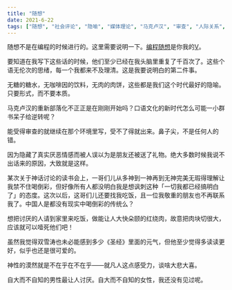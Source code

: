 ```yaml
---
title: "随想"
date: 2021-6-22
tags: ["随想", "社会评论", "隐喻", "媒体理论", "马克卢汉", "审查", "人际关系", "宗教", "神话", "中文"]
---
```

随想不是在编程的时候进行的。这里需要说明一下。[编程随想](https://program-think.blogspot.com/)是你我的[V](https://g.co/kgs/gZUVrj)。

要知道在我写下这些话的时候，他们至少已经在我头脑里重复了千百次了。这些个语无伦次的思绪，每一个我都来不及理清。这是我要说明白的第二件事。

无糖的糖水，无咖啡因的饮料，无肉的肉饼，这些都是我们这个时代最好的隐喻。只要形式，而不要本质。

马克卢汉的重新部落化不正正是在刚刚开始吗？口语文化的新时代怎么可能一小群书呆子给逆转呢？

能受得审查的就继续在那个环境里写，受不了得就出来。鼻子尖，不是任何人的错。

因为隐藏了真实厌恶情感而被人误以为是朋友还被送了礼物。绝大多数时候我说不出话来的原因，大致就是这样。

某次关于神话讨论的读书会上，一哥们儿从多神到一神再到无神完美无瑕得理解让我禁不住喝倒彩，但好像所有人都没明白我是想讽刺这种「一切我都已经搞明白了」的态度。这次以后，这哥们儿还要找我吃饭，且一位我敬重的朋友也不再联系我了。中国人是都没有现实中喝倒彩的传统么？

想把讨厌的人请到家里来吃饭，做能让人大快朵颐的红绕肉，故意把肉块切很大，应该就可以噎死他们吧！

虽然我觉得双雪涛也未必能感到多少《圣经》里面的元气，但他至少觉得多读读更好，似乎也还是很可爱的。

神性的漠然就是不在乎在不在乎——就凡人这点感受力，谈啥大悲大喜。

自大而不自知的男性最让人讨厌。自大而不自知的女性，我还没有见过呢。
